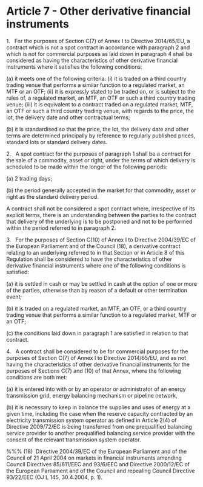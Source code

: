 # Article 7 - Other derivative financial instruments


1.   For the purposes of Section C(7) of Annex I to Directive 2014/65/EU, a contract which is not a spot contract in accordance with paragraph 2 and which is not for commercial purposes as laid down in paragraph 4 shall be considered as having the characteristics of other derivative financial instruments where it satisfies the following conditions:

(a) it meets one of the following criteria: (i) it is traded on a third country trading venue that performs a similar function to a regulated market, an MTF or an OTF; (ii) it is expressly stated to be traded on, or is subject to the rules of, a regulated market, an MTF, an OTF or such a third country trading venue; (iii) it is equivalent to a contract traded on a regulated market, MTF, an OTF or such a third country trading venue, with regards to the price, the lot, the delivery date and other contractual terms;

(b) it is standardised so that the price, the lot, the delivery date and other terms are determined principally by reference to regularly published prices, standard lots or standard delivery dates.

2.   A spot contract for the purposes of paragraph 1 shall be a contract for the sale of a commodity, asset or right, under the terms of which delivery is scheduled to be made within the longer of the following periods:

(a) 2 trading days;

(b) the period generally accepted in the market for that commodity, asset or right as the standard delivery period.

A contract shall not be considered a spot contract where, irrespective of its explicit terms, there is an understanding between the parties to the contract that delivery of the underlying is to be postponed and not to be performed within the period referred to in paragraph 2.

3.   For the purposes of Section C(10) of Annex I to Directive 2004/39/EC of the European Parliament and of the Council (18), a derivative contract relating to an underlying referred to in that Section or in Article 8 of this Regulation shall be considered to have the characteristics of other derivative financial instruments where one of the following conditions is satisfied:

(a) it is settled in cash or may be settled in cash at the option of one or more of the parties, otherwise than by reason of a default or other termination event;

(b) it is traded on a regulated market, an MTF, an OTF, or a third country trading venue that performs a similar function to a regulated market, MTF or an OTF;

(c) the conditions laid down in paragraph 1 are satisfied in relation to that contract.

4.   A contract shall be considered to be for commercial purposes for the purposes of Section C(7) of Annex I to Directive 2014/65/EU, and as not having the characteristics of other derivative financial instruments for the purposes of Sections C(7) and (10) of that Annex, where the following conditions are both met:

(a) it is entered into with or by an operator or administrator of an energy transmission grid, energy balancing mechanism or pipeline network,

(b) it is necessary to keep in balance the supplies and uses of energy at a given time, including the case when the reserve capacity contracted by an electricity transmission system operator as defined in Article 2(4) of Directive 2009/72/EC is being transferred from one prequalified balancing service provider to another prequalified balancing service provider with the consent of the relevant transmission system operator.

%%% (18)  Directive 2004/39/EC of the European Parliament and of the Council of 21 April 2004 on markets in financial instruments amending Council Directives 85/611/EEC and 93/6/EEC and Directive 2000/12/EC of the European Parliament and of the Council and repealing Council Directive 93/22/EEC (OJ L 145, 30.4.2004, p. 1).
